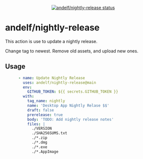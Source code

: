 <p align="center">
  <a href="https://github.com/andelf/nightly-release/actions"><img alt="andelf/nightly-release status" src="https://github.com/andelf/nightly-release/workflows/build-test/badge.svg"></a>
</p>

# andelf/nightly-release

This action is use to update a nightly release.

Change tag to newest.
Remove old assets, and upload new ones.

## Usage

```yaml
      - name: Update Nightly Release
        uses: andelf/nightly-release@main
        env:
          GITHUB_TOKEN: ${{ secrets.GITHUB_TOKEN }}
        with:
          tag_name: nightly
          name: 'Desktop App Nightly Relase $$'
          draft: false
          prerelease: true
          body: 'TODO: Add nightly release notes'
          files: |
            ./VERSION
            ./SHA256SUMS.txt
            ./*.zip
            ./*.dmg
            ./*.exe
            ./*.AppImage
```
